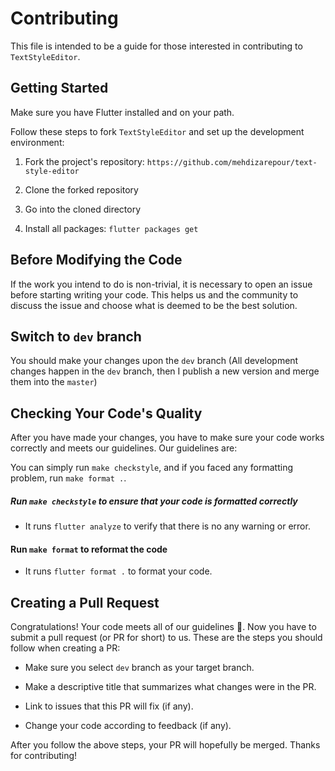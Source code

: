 # Contributing

This file is intended to be a guide for those interested in contributing to `TextStyleEditor`.

## Getting Started

Make sure you have Flutter installed and on your path.

Follow these steps to fork `TextStyleEditor` and set up the development environment:

1. Fork the project's repository: `https://github.com/mehdizarepour/text-style-editor`

2. Clone the forked repository

3. Go into the cloned directory

4. Install all packages: `flutter packages get`

## Before Modifying the Code

If the work you intend to do is non-trivial, it is necessary to open
an issue before starting writing your code. This helps us and the
community to discuss the issue and choose what is deemed to be the
best solution.

## Switch to `dev` branch

You should make your changes upon the `dev` branch (All development changes happen in the `dev` branch, then I publish a new version and merge them into the `master`)

## Checking Your Code's Quality

After you have made your changes, you have to make sure your code works
correctly and meets our guidelines. Our guidelines are:

You can simply run `make checkstyle`, and if you faced any formatting problem, run `make format .`.

##### Run `make checkstyle` to ensure that your code is formatted correctly
- It runs `flutter analyze` to verify that there is no any warning or error.

#### Run `make format` to reformat the code
- It runs `flutter format .` to format your code.

## Creating a Pull Request

Congratulations! Your code meets all of our guidelines :100:. Now you have to
submit a pull request (or PR for short) to us. These are the steps you should
follow when creating a PR:

- Make sure you select `dev` branch as your target branch.
  
- Make a descriptive title that summarizes what changes were in the PR.

- Link to issues that this PR will fix (if any).

- Change your code according to feedback (if any).

After you follow the above steps, your PR will hopefully be merged. Thanks for
contributing!
